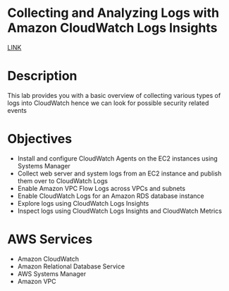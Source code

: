 # Collecting and Analyzing Logs with Amazon CloudWatch Logs Insights

[LINK](https://skillbuilder.aws/learn/UKDQEXHW73/collecting-and-analyzing-logs-with-amazon-cloudwatch-logs-insights/CWM44FRTBU)

# **Description**

This lab provides you with a basic overview of collecting various types of logs into CloudWatch hence we can look for possible security related events

# **Objectives**

- Install and configure CloudWatch Agents on the EC2 instances using Systems Manager
- Collect web server and system logs from an EC2 instance and publish them over to CloudWatch Logs
- Enable Amazon VPC Flow Logs across VPCs and subnets
- Enable CloudWatch Logs for an Amazon RDS database instance
- Explore logs using CloudWatch Logs Insights
- Inspect logs using CloudWatch Logs Insights and CloudWatch Metrics

# **AWS Services**

- Amazon CloudWatch
- Amazon Relational Database Service
- AWS Systems Manager
- Amazon VPC